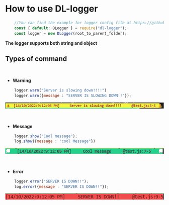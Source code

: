 # How to use DL-logger


```js
    //You can find the example for logger config file at https://github.com/TyFangXV/DL-logger/blob/main/test/logger.config.json 
    const { default: DLogger } = require("dl-logger");
    const logger = new DLogger(root_to_parent_folder);
```

<b>The logger supports both string and object</b>

## Types of command
<br>

* <b>Warning</b>

```js
    logger.warn("Server is slowing down!!!!")
    logger.warn({message : "SERVER IS SLOWING DOWN!!"});
```
![warning](https://github.com/TyFangXV/DL-logger/blob/main/view/warning.png?raw=true)

<br>


* <b>Message</b>

```js
    logger.show("Cool message");
    log.show({message : "cool Message"})
```
![msg](https://github.com/TyFangXV/DL-logger/blob/main/view/show.png?raw=true)

<br>

* <b>Error</b>

```js
    logger.error("SERVER IS DOWN!!");
    log.error({message : "SERVER IS DOWN!!"});
```
![err](https://github.com/TyFangXV/DL-logger/blob/main//view/error.png?raw=true)
